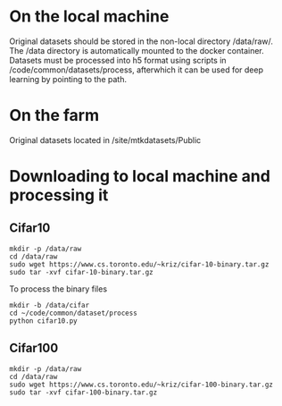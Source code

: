 # On the local machine
Original datasets should be stored in the non-local directory /data/raw/.  
The /data directory is automatically mounted to the docker container.
Datasets must be processed into h5 format using scripts in /code/common/datasets/process, afterwhich it can be used for deep learning by pointing to the path.

# On the farm
Original datasets located in /site/mtkdatasets/Public

# Downloading to local machine and processing it
## Cifar10
```
mkdir -p /data/raw
cd /data/raw
sudo wget https://www.cs.toronto.edu/~kriz/cifar-10-binary.tar.gz
sudo tar -xvf cifar-10-binary.tar.gz

```
To process the binary files
```
mkdir -b /data/cifar
cd ~/code/common/dataset/process
python cifar10.py
```

## Cifar100
```
mkdir -p /data/raw
cd /data/raw
sudo wget https://www.cs.toronto.edu/~kriz/cifar-100-binary.tar.gz
sudo tar -xvf cifar-100-binary.tar.gz

```
